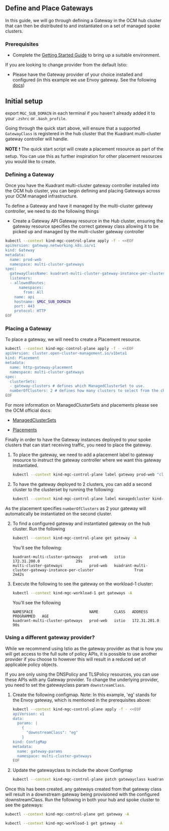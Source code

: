 ## Define and Place Gateways

In this guide, we will go through defining a Gateway in the OCM hub cluster that can then be distributed to and instantiated on a set of managed spoke clusters.

### Prerequisites
* Complete the [Getting Started Guide](https://docs.kuadrant.io/getting-started/) to bring up a suitable environment. 

If you are looking to change provider from the default Istio:
* Please have the Gateway provider of your choice installed and configured (in this example we use Envoy gateway. See the following [docs](https://gateway.envoyproxy.io/v0.5.0/user/quickstart.html))

## Initial setup 

export `MGC_SUB_DOMAIN` in each terminal if you haven't already added it to your `.zshrc` or `.bash_profile`.

Going through the quick start above, will ensure that a supported `GatewayClass` is registered in the hub cluster that the Kuadrant multi-cluster gateway controller will handle. 

**NOTE** :exclamation: The quick start script will create a placement resource as part of the setup. You can use this as further inspiration for other placement resources you would like to create.


### Defining a Gateway

Once you have the Kuadrant multi-cluster gateway controller installed into the OCM hub cluster, you can begin defining and placing Gateways across your OCM managed infrastructure.

To define a Gateway and have it managed by the multi-cluster gateway controller, we need to do the following things

- Create a Gateway API Gateway resource in the Hub cluster, ensuring the gateway resource specifies the correct gateway class allowing it to be picked up and managed by the multi-cluster gateway controller

```bash
kubectl --context kind-mgc-control-plane apply -f - <<EOF
apiVersion: gateway.networking.k8s.io/v1
kind: Gateway
metadata:
  name: prod-web
  namespace: multi-cluster-gateways
spec:
  gatewayClassName: kuadrant-multi-cluster-gateway-instance-per-cluster
  listeners:
  - allowedRoutes:
      namespaces:
        from: All
    name: api
    hostname: $MGC_SUB_DOMAIN
    port: 443
    protocol: HTTP
EOF
```

### Placing a Gateway

 To place a gateway, we will need to create a Placement resource. 
```bash
kubectl --context kind-mgc-control-plane apply -f - <<EOF
apiVersion: cluster.open-cluster-management.io/v1beta1
kind: Placement
metadata:
  name: http-gateway-placement
  namespace: multi-cluster-gateways
spec:
  clusterSets:
  - gateway-clusters # defines which ManagedClusterSet to use.  
  numberOfClusters: 2 # defines how many clusters to select from the chosen clusterSets
EOF
```
For more information on ManagedClusterSets and placements please see the OCM official docs:

* [ManagedClusterSets](https://open-cluster-management.io/concepts/managedclusterset/)

* [Placements](https://open-cluster-management.io/concepts/placement/)



Finally in order to have the Gateway instances deployed to your spoke clusters that can start receiving traffic, you need to place the gateway.

1. To place the gateway, we need to add a placement label to gateway resource to instruct the gateway controller where we want this gateway instantiated.

    ```bash
    kubectl --context kind-mgc-control-plane label gateway prod-web "cluster.open-cluster-management.io/placement"="http-gateway-placement" -n multi-cluster-gateways
    ```

1. To have the gateway deployed to 2 clusters, you can add a second cluster to the clusterset by running the following:

    ```bash
    kubectl --context kind-mgc-control-plane label managedcluster kind-mgc-workload-1 ingress-cluster=true
    ```

As the placement specifies `numberOfClusters` as 2 your gateway will automatically be instantiated on the second cluster.


2. To find a configured gateway and instantiated gateway on the hub cluster. Run the following  

    ```bash
    kubectl --context kind-mgc-control-plane get gateway -A
    ```

    You'll see the following:

    ```
    kuadrant-multi-cluster-gateways   prod-web   istio                                         172.31.200.0                29s
    multi-cluster-gateways            prod-web   kuadrant-multi-cluster-gateway-instance-per-cluster                  True         2m42s
    ```
3.  Execute the following to see the gateway on the workload-1 cluster:

    ```bash
    kubectl --context kind-mgc-workload-1 get gateways -A
    ```
    You'll see the following
    ```
    NAMESPACE                         NAME       CLASS   ADDRESS        PROGRAMMED   AGE
    kuadrant-multi-cluster-gateways   prod-web   istio   172.31.201.0                90s
    ```
### Using a different gateway provider?

While we recommend using Istio as the gateway provider as that is how you will get access to the full suite of policy APIs, it is possible to use another provider if you choose to however this will result in a reduced set of applicable policy objects.

If you are only using the DNSPolicy and TLSPolicy resources, you can use these APIs with any Gateway provider. To change the underlying provider, you need to set the gatewayclass param `downstreamClass`. 

1.  Create the following configmap. Note: In this example, 'eg' stands for the Envoy gateway, which is mentioned in the prerequisites above:

    ```bash
    kubectl --context kind-mgc-control-plane apply -f - <<EOF
    apiVersion: v1
    data:
      params: |
        {
          "downstreamClass": "eg"
        }
    kind: ConfigMap
    metadata:
      name: gateway-params
      namespace: multi-cluster-gateways
    EOF
    ```
2. Update the gatewayclass to include the above Configmap

    ```bash
    kubectl --context kind-mgc-control-plane patch gatewayclass kuadrant-multi-cluster-gateway-instance-per-cluster -n multi-cluster-gateways --type merge --patch '{"spec":{"parametersRef":{"group":"","kind":"ConfigMap","name":"gateway-params","namespace":"multi-cluster-gateways"}}}'
    ```

Once this has been created, any gateways created from that gateway class will result in a downstream gateway being provisioned with the configured downstreamClass.
Run the following in both your hub  and spoke cluster to see the gateways:

  ```bash
  kubectl --context kind-mgc-control-plane get gateway -A
  ```
  ```bash
  kubectl --context kind-mgc-workload-1 get gateway -A
  ```
